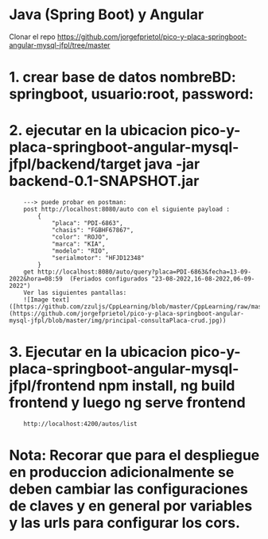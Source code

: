 # Java (Spring Boot) y Angular

Clonar el repo https://github.com/jorgefprietol/pico-y-placa-springboot-angular-mysql-jfpl/tree/master

# 1. crear base de datos nombreBD: springboot, usuario:root, password:
# 2. ejecutar en la ubicacion pico-y-placa-springboot-angular-mysql-jfpl/backend/target java -jar backend-0.1-SNAPSHOT.jar   
		---> puede probar en postman: 
		post http://localhost:8080/auto con el siguiente payload :
			{
				"placa": "PDI-6863",
				"chasis": "FGBHF67867",
				"color": "ROJO",
				"marca": "KIA",
				"modelo": "RIO",
				"serialmotor": "HFJD12348"
			}
		get http://localhost:8080/auto/query?placa=PDI-6863&fecha=13-09-2022&hora=08:59  (Feriados configurados "23-08-2022,16-08-2022,06-09-2022")
		Ver las siguientes pantallas:
		![Image text]([https://github.com/zzuljs/CppLearning/blob/master/CppLearning/raw/master/Itachi.jpg](https://github.com/jorgefprietol/pico-y-placa-springboot-angular-mysql-jfpl/blob/master/img/principal-consultaPlaca-crud.jpg))

# 3. Ejecutar en la ubicacion pico-y-placa-springboot-angular-mysql-jfpl/frontend npm install, ng build frontend y luego ng serve frontend
		http://localhost:4200/autos/list


# Nota: Recorar que para el despliegue en produccion adicionalmente se deben cambiar las configuraciones de claves y en general por variables y las urls para configurar los cors.
